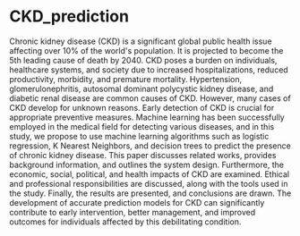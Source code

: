 # CKD_prediction

Chronic kidney disease (CKD) is a significant global public health issue affecting over 10% of the world's population. It is projected to become the 5th leading cause of death by 2040. CKD poses a burden on individuals, healthcare systems, and society due to increased hospitalizations, reduced productivity, morbidity, and premature mortality. Hypertension, glomerulonephritis, autosomal dominant polycystic kidney disease, and diabetic renal disease are common causes of CKD. However, many cases of CKD develop for unknown reasons. Early detection of CKD is crucial for appropriate preventive measures. Machine learning has been successfully employed in the medical field for detecting various diseases, and in this study, we propose to use machine learning algorithms such as logistic regression, K Nearest Neighbors, and decision trees to predict the presence of chronic kidney disease. This paper discusses related works, provides background information, and outlines the system design. Furthermore, the economic, social, political, and health impacts of CKD are examined. Ethical and professional responsibilities are discussed, along with the tools used in the study. Finally, the results are presented, and conclusions are drawn. The development of accurate prediction models for CKD can significantly contribute to early intervention, better management, and improved outcomes for individuals affected by this debilitating condition.
